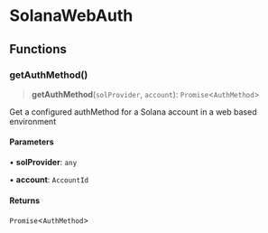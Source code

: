 # SolanaWebAuth

## Functions

### getAuthMethod()

> **getAuthMethod**(`solProvider`, `account`): `Promise`\<`AuthMethod`\>

Get a configured authMethod for a Solana account in a web based environment

#### Parameters

• **solProvider**: `any`

• **account**: `AccountId`

#### Returns

`Promise`\<`AuthMethod`\>
